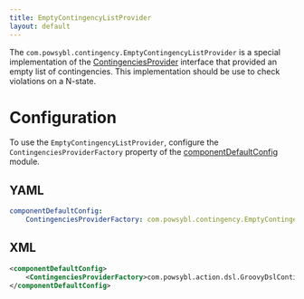 ```yaml
---
title: EmptyContingencyListProvider
layout: default
---
```


The `com.powsybl.contingency.EmptyContingencyListProvider` is a special implementation of the
[ContingenciesProvider](index.md#ContingenciesProvider) interface that provided an empty list of contingencies. This
implementation should be use to check violations on a N-state.

# Configuration

To use the `EmptyContingencyListProvider`, configure the `ContingenciesProviderFactory` property of the
[componentDefaultConfig](../pages/documentation/user/configuration/componentDefaultConfig.md) module.

## YAML
```yaml
componentDefaultConfig:
    ContingenciesProviderFactory: com.powsybl.contingency.EmptyContingencyListProviderFactory
```

## XML
```xml
<componentDefaultConfig>
    <ContingenciesProviderFactory>com.powsybl.action.dsl.GroovyDslContingenciesProviderFactory</ContingenciesProviderFactory>
</componentDefaultConfig>
```
